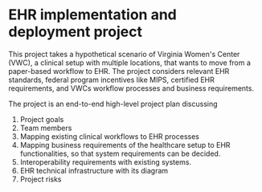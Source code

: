 # EHR implementation and deployment project
This project takes a hypothetical scenario of Virginia Women's Center (VWC), a clinical setup with multiple locations, that wants to move from a paper-based workflow to EHR. The project considers relevant EHR standards, federal program incentives like MIPS, certified EHR requirements, and VWCs workflow processes and business requirements.

The project is an end-to-end high-level project plan discussing 
1. Project goals
2. Team members
3. Mapping existing clinical workflows to EHR processes
4. Mapping business requirements of the healthcare setup to EHR functionalities, so that system requirements can be decided.
5. Interoperability requirements with existing systems.
6. EHR technical infrastructure with its diagram
7. Project risks
